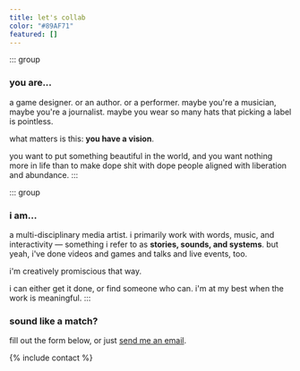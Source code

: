 ```yaml
---
title: let's collab
color: "#89AF71"
featured: []
---
```

<div class="grid-two">

::: group
### you are...
a game designer. or an author. or a performer. maybe you're a musician, maybe you're a journalist. maybe you wear so many hats that picking a label is pointless. 

what matters is this: **you have a vision**.

you want to put something beautiful in the world, and you want nothing more in life than to make dope shit with dope people aligned with liberation and abundance.
:::

::: group
### i am...
a multi-disciplinary media artist. i primarily work with words, music, and interactivity — something i refer to as **stories, sounds, and systems**. but yeah, i've done videos and games and talks and live events, too.

i'm creatively promiscious that way.

i can either get it done, or find someone who can. i'm at my best when the work is meaningful.
:::

</div>


### sound like a match?
fill out the form below, or just <a href="/email?subject=Let's Collab">send me an email</a>.


{% include contact %}